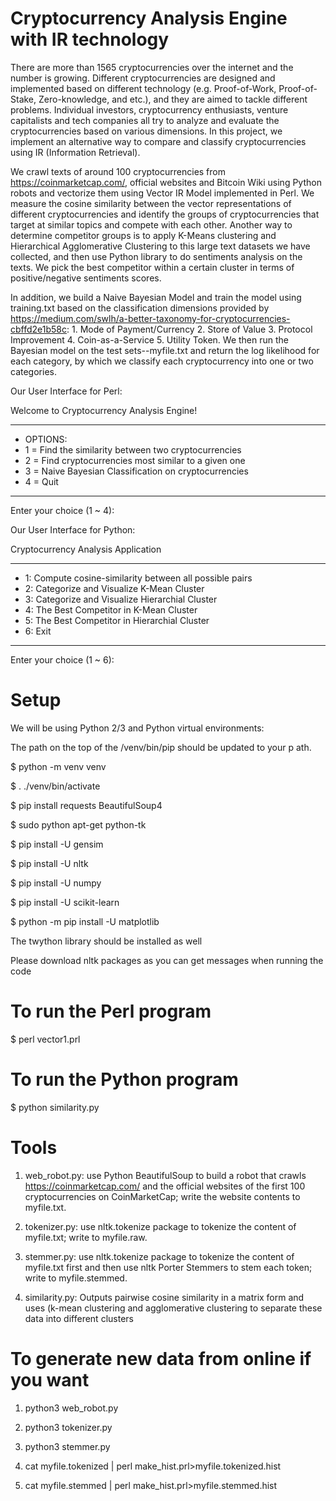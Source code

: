 # Cryptocurrency Analysis Engine with IR technology
There are more than 1565 cryptocurrencies over the internet and the number is growing. Different cryptocurrencies are designed and implemented based on different technology (e.g. Proof-of-Work, Proof-of-Stake, Zero-knowledge, and etc.), and they are aimed to tackle different problems. Individual investors, cryptocurrency enthusiasts, venture capitalists and tech companies all try to analyze and evaluate the cryptocurrencies based on various dimensions. In this project, we implement an alternative way to compare and classify cryptocurrencies using IR (Information Retrieval).

We crawl texts of around 100 cryptocurrencies from https://coinmarketcap.com/, official websites and Bitcoin Wiki using Python robots and vectorize them using Vector IR Model implemented in Perl. We measure the cosine similarity between the vector representations of different cryptocurrencies and identify the groups of cryptocurrencies that target at similar topics and compete with each other. Another way to determine competitor groups is to apply K-Means clustering and Hierarchical Agglomerative Clustering to this large text datasets we have collected, and then use Python library to do sentiments analysis on the texts. We pick the best competitor within a certain cluster in terms of positive/negative sentiments scores.

In addition, we build a Naive Bayesian Model and train the model using training.txt based on the classification dimensions provided by https://medium.com/swlh/a-better-taxonomy-for-cryptocurrencies-cbffd2e1b58c: 1. Mode of Payment/Currency 2. Store of Value 3. Protocol Improvement 4. Coin-as-a-Service 5. Utility Token. We then run the Bayesian model on the test sets--myfile.txt and return the log likelihood for each category, by which we classify each cryptocurrency into one or two categories.


Our User Interface for Perl:

Welcome to Cryptocurrency Analysis Engine!
*************************************************************
*   OPTIONS:                                                  
* 1 = Find the similarity between two cryptocurrencies        
* 2 = Find cryptocurrencies most similar to a given one       
* 3 = Naive Bayesian Classification on cryptocurrencies       
* 4 = Quit                                                    
*************************************************************
Enter your choice (1 ~ 4):

Our User Interface for Python:

Cryptocurrency Analysis Application
***************************************************************
* 1: Compute cosine-similarity between all possible pairs
* 2: Categorize and Visualize K-Mean Cluster   
* 3: Categorize and Visualize Hierarchial Cluster 
* 4: The Best Competitor in K-Mean Cluster      
* 5: The Best Competitor in Hierarchial Cluster 
* 6: Exit 
***************************************************************
Enter your choice (1 ~ 6):


# Setup
We will be using Python 2/3 and Python virtual environments:

The path on the top of the /venv/bin/pip should be updated to your p
ath.

$ python -m venv venv

$ . ./venv/bin/activate

$ pip install requests BeautifulSoup4

$ sudo python apt-get python-tk

$ pip install -U gensim

$ pip install -U nltk

$ pip install -U numpy

$ pip install -U scikit-learn

$ python -m pip install -U matplotlib

The twython library should be installed as well

Please download nltk packages as you can get messages when running the code

# To run the Perl program
$ perl vector1.prl

# To run the Python program
$ python similarity.py

# Tools
1. web_robot.py: use Python BeautifulSoup to build a robot that crawls https://coinmarketcap.com/ and the official websites of the first 100 cryptocurrencies on CoinMarketCap; write the website contents to myfile.txt.

2. tokenizer.py: use nltk.tokenize package to tokenize the content of myfile.txt; write to myfile.raw.

3. stemmer.py: use nltk.tokenize package to tokenize the content of myfile.txt first and then use nltk Porter Stemmers to stem each token; write to myfile.stemmed.

4. similarity.py: Outputs pairwise cosine similarity in a matrix form and uses (k-mean clustering and agglomerative clustering to separate these data into different clusters

# To generate new data from online if you want
1. python3 web_robot.py

2. python3 tokenizer.py

3. python3 stemmer.py

4. cat myfile.tokenized | perl make_hist.prl>myfile.tokenized.hist

5. cat myfile.stemmed | perl make_hist.prl>myfile.stemmed.hist





